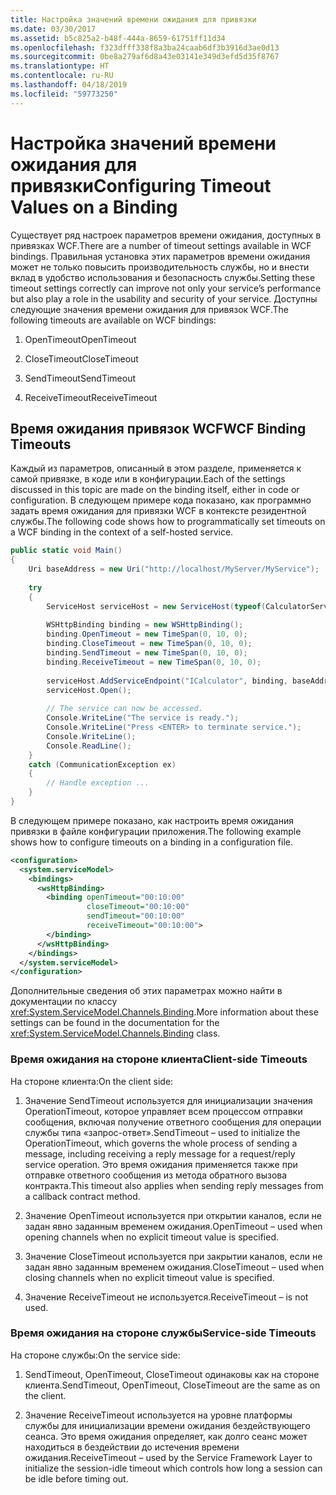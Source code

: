 ```yaml
---
title: Настройка значений времени ожидания для привязки
ms.date: 03/30/2017
ms.assetid: b5c825a2-b48f-444a-8659-61751ff11d34
ms.openlocfilehash: f323dfff338f8a3ba24caab6df3b3916d3ae0d13
ms.sourcegitcommit: 0be8a279af6d8a43e03141e349d3efd5d35f8767
ms.translationtype: HT
ms.contentlocale: ru-RU
ms.lasthandoff: 04/18/2019
ms.locfileid: "59773250"
---
```

# <a name="configuring-timeout-values-on-a-binding"></a><span data-ttu-id="bfba1-102">Настройка значений времени ожидания для привязки</span><span class="sxs-lookup"><span data-stu-id="bfba1-102">Configuring Timeout Values on a Binding</span></span>
<span data-ttu-id="bfba1-103">Существует ряд настроек параметров времени ожидания, доступных в привязках WCF.</span><span class="sxs-lookup"><span data-stu-id="bfba1-103">There are a number of timeout settings available in WCF bindings.</span></span> <span data-ttu-id="bfba1-104">Правильная установка этих параметров времени ожидания может не только повысить производительность службы, но и внести вклад в удобство использования и безопасность службы.</span><span class="sxs-lookup"><span data-stu-id="bfba1-104">Setting these timeout settings correctly can improve not only your service’s performance but also play a role in the usability and security of your service.</span></span> <span data-ttu-id="bfba1-105">Доступны следующие значения времени ожидания для привязок WCF.</span><span class="sxs-lookup"><span data-stu-id="bfba1-105">The following timeouts are available on WCF bindings:</span></span>  
  
1. <span data-ttu-id="bfba1-106">OpenTimeout</span><span class="sxs-lookup"><span data-stu-id="bfba1-106">OpenTimeout</span></span>  
  
2. <span data-ttu-id="bfba1-107">CloseTimeout</span><span class="sxs-lookup"><span data-stu-id="bfba1-107">CloseTimeout</span></span>  
  
3. <span data-ttu-id="bfba1-108">SendTimeout</span><span class="sxs-lookup"><span data-stu-id="bfba1-108">SendTimeout</span></span>  
  
4. <span data-ttu-id="bfba1-109">ReceiveTimeout</span><span class="sxs-lookup"><span data-stu-id="bfba1-109">ReceiveTimeout</span></span>  
  
## <a name="wcf-binding-timeouts"></a><span data-ttu-id="bfba1-110">Время ожидания привязок WCF</span><span class="sxs-lookup"><span data-stu-id="bfba1-110">WCF Binding Timeouts</span></span>  
 <span data-ttu-id="bfba1-111">Каждый из параметров, описанный в этом разделе, применяется к самой привязке, в коде или в конфигурации.</span><span class="sxs-lookup"><span data-stu-id="bfba1-111">Each of the settings discussed in this topic are made on the binding itself, either in code or configuration.</span></span> <span data-ttu-id="bfba1-112">В следующем примере кода показано, как программно задать время ожидания для привязки WCF в контексте резидентной службы.</span><span class="sxs-lookup"><span data-stu-id="bfba1-112">The following code shows how to programmatically set timeouts on a WCF binding in the context of a self-hosted service.</span></span>  
  
```csharp  
public static void Main()
{
    Uri baseAddress = new Uri("http://localhost/MyServer/MyService");
    
    try
    {
        ServiceHost serviceHost = new ServiceHost(typeof(CalculatorService));
        
        WSHttpBinding binding = new WSHttpBinding();
        binding.OpenTimeout = new TimeSpan(0, 10, 0);
        binding.CloseTimeout = new TimeSpan(0, 10, 0);
        binding.SendTimeout = new TimeSpan(0, 10, 0);
        binding.ReceiveTimeout = new TimeSpan(0, 10, 0);
        
        serviceHost.AddServiceEndpoint("ICalculator", binding, baseAddress);
        serviceHost.Open();
        
        // The service can now be accessed.
        Console.WriteLine("The service is ready.");
        Console.WriteLine("Press <ENTER> to terminate service.");
        Console.WriteLine();
        Console.ReadLine();
    }
    catch (CommunicationException ex)
    {
        // Handle exception ...
    }
}
```  
  
 <span data-ttu-id="bfba1-113">В следующем примере показано, как настроить время ожидания привязки в файле конфигурации приложения.</span><span class="sxs-lookup"><span data-stu-id="bfba1-113">The following example shows how to configure timeouts on a binding in a configuration file.</span></span>  
  
```xml  
<configuration>
  <system.serviceModel>
    <bindings>
      <wsHttpBinding>
        <binding openTimeout="00:10:00" 
                 closeTimeout="00:10:00" 
                 sendTimeout="00:10:00" 
                 receiveTimeout="00:10:00">
        </binding>
      </wsHttpBinding>
    </bindings>
  </system.serviceModel>
</configuration>
```  
  
 <span data-ttu-id="bfba1-114">Дополнительные сведения об этих параметрах можно найти в документации по классу <xref:System.ServiceModel.Channels.Binding>.</span><span class="sxs-lookup"><span data-stu-id="bfba1-114">More information about these settings can be found in the documentation for the <xref:System.ServiceModel.Channels.Binding> class.</span></span>  
  
### <a name="client-side-timeouts"></a><span data-ttu-id="bfba1-115">Время ожидания на стороне клиента</span><span class="sxs-lookup"><span data-stu-id="bfba1-115">Client-side Timeouts</span></span>  
 <span data-ttu-id="bfba1-116">На стороне клиента:</span><span class="sxs-lookup"><span data-stu-id="bfba1-116">On the client side:</span></span>  
  
1. <span data-ttu-id="bfba1-117">Значение SendTimeout используется для инициализации значения OperationTimeout, которое управляет всем процессом отправки сообщения, включая получение ответного сообщения для операции службы типа «запрос-ответ».</span><span class="sxs-lookup"><span data-stu-id="bfba1-117">SendTimeout – used to initialize the OperationTimeout, which governs the whole process of sending a message, including receiving a reply message for a request/reply service operation.</span></span> <span data-ttu-id="bfba1-118">Это время ожидания применяется также при отправке ответного сообщения из метода обратного вызова контракта.</span><span class="sxs-lookup"><span data-stu-id="bfba1-118">This timeout also applies when sending reply messages from a callback contract method.</span></span>  
  
2. <span data-ttu-id="bfba1-119">Значение OpenTimeout используется при открытии каналов, если не задан явно заданным временем ожидания.</span><span class="sxs-lookup"><span data-stu-id="bfba1-119">OpenTimeout – used when opening channels when no explicit timeout value is specified.</span></span>  
  
3. <span data-ttu-id="bfba1-120">Значение CloseTimeout используется при закрытии каналов, если не задан явно заданным временем ожидания.</span><span class="sxs-lookup"><span data-stu-id="bfba1-120">CloseTimeout – used when closing channels when no explicit timeout value is specified.</span></span>  
  
4. <span data-ttu-id="bfba1-121">Значение ReceiveTimeout не используется.</span><span class="sxs-lookup"><span data-stu-id="bfba1-121">ReceiveTimeout – is not used.</span></span>  
  
### <a name="service-side-timeouts"></a><span data-ttu-id="bfba1-122">Время ожидания на стороне службы</span><span class="sxs-lookup"><span data-stu-id="bfba1-122">Service-side Timeouts</span></span>  
 <span data-ttu-id="bfba1-123">На стороне службы:</span><span class="sxs-lookup"><span data-stu-id="bfba1-123">On the service side:</span></span>  
  
1. <span data-ttu-id="bfba1-124">SendTimeout, OpenTimeout, CloseTimeout одинаковы как на стороне клиента.</span><span class="sxs-lookup"><span data-stu-id="bfba1-124">SendTimeout, OpenTimeout, CloseTimeout are the same as on the client.</span></span>  
  
2. <span data-ttu-id="bfba1-125">Значение ReceiveTimeout используется на уровне платформы службы для инициализации времени ожидания бездействующего сеанса. Это время ожидания определяет, как долго сеанс может находиться в бездействии до истечения времени ожидания.</span><span class="sxs-lookup"><span data-stu-id="bfba1-125">ReceiveTimeout – used by the Service Framework Layer to initialize the session-idle timeout which controls how long a session can be idle before timing out.</span></span>
